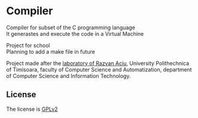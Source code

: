 # Compiler

Compiler for subset of the C programming language  
It generastes and execute the code in a Virtual Machine  

Project for school  
Planning to add a make file in future  

Project made after the [laboratory of Razvan Aciu](https://sites.google.com/site/razvanaciu/limbaje-formale-si-tehnici-de-compilare), University Polithechnica of Timisoara, faculty of Computer Science and Automatization, department of Computer Science and Information Technology.

## License
The license is [GPLv2](https://github.com/UnProgramator/Compilator/blob/master/LICENSE)
